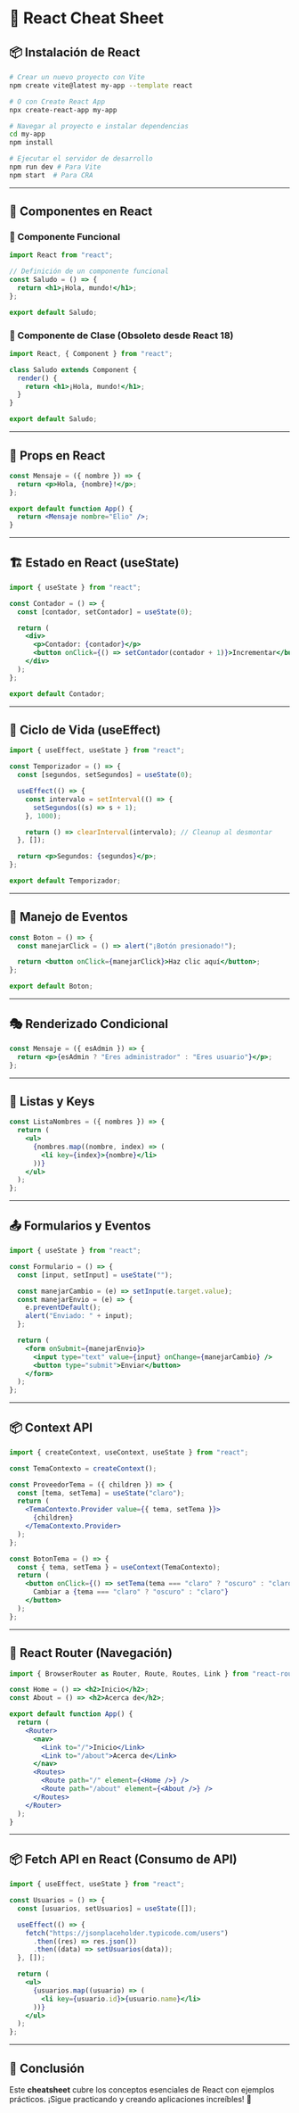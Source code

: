 # 📌 React Cheat Sheet

## 📦 Instalación de React

```bash
# Crear un nuevo proyecto con Vite
npm create vite@latest my-app --template react

# O con Create React App
npx create-react-app my-app

# Navegar al proyecto e instalar dependencias
cd my-app
npm install

# Ejecutar el servidor de desarrollo
npm run dev # Para Vite
npm start  # Para CRA
```

---

## 🌱 Componentes en React

### 🔹 Componente Funcional

```jsx
import React from "react";

// Definición de un componente funcional
const Saludo = () => {
  return <h1>¡Hola, mundo!</h1>;
};

export default Saludo;
```

### 🔹 Componente de Clase (Obsoleto desde React 18)

```jsx
import React, { Component } from "react";

class Saludo extends Component {
  render() {
    return <h1>¡Hola, mundo!</h1>;
  }
}

export default Saludo;
```

---

## 🎯 Props en React

```jsx
const Mensaje = ({ nombre }) => {
  return <p>Hola, {nombre}!</p>;
};

export default function App() {
  return <Mensaje nombre="Elio" />;
}
```

---

## 🏗️ Estado en React (useState)

```jsx
import { useState } from "react";

const Contador = () => {
  const [contador, setContador] = useState(0);

  return (
    <div>
      <p>Contador: {contador}</p>
      <button onClick={() => setContador(contador + 1)}>Incrementar</button>
    </div>
  );
};

export default Contador;
```

---

## 🔄 Ciclo de Vida (useEffect)

```jsx
import { useEffect, useState } from "react";

const Temporizador = () => {
  const [segundos, setSegundos] = useState(0);

  useEffect(() => {
    const intervalo = setInterval(() => {
      setSegundos((s) => s + 1);
    }, 1000);

    return () => clearInterval(intervalo); // Cleanup al desmontar
  }, []);

  return <p>Segundos: {segundos}</p>;
};

export default Temporizador;
```

---

## 🔗 Manejo de Eventos

```jsx
const Boton = () => {
  const manejarClick = () => alert("¡Botón presionado!");

  return <button onClick={manejarClick}>Haz clic aquí</button>;
};

export default Boton;
```

---

## 🎭 Renderizado Condicional

```jsx
const Mensaje = ({ esAdmin }) => {
  return <p>{esAdmin ? "Eres administrador" : "Eres usuario"}</p>;
};
```

---

## 🔄 Listas y Keys

```jsx
const ListaNombres = ({ nombres }) => {
  return (
    <ul>
      {nombres.map((nombre, index) => (
        <li key={index}>{nombre}</li>
      ))}
    </ul>
  );
};
```

---

## 📤 Formularios y Eventos

```jsx
import { useState } from "react";

const Formulario = () => {
  const [input, setInput] = useState("");

  const manejarCambio = (e) => setInput(e.target.value);
  const manejarEnvio = (e) => {
    e.preventDefault();
    alert("Enviado: " + input);
  };

  return (
    <form onSubmit={manejarEnvio}>
      <input type="text" value={input} onChange={manejarCambio} />
      <button type="submit">Enviar</button>
    </form>
  );
};
```

---

## 📦 Context API

```jsx
import { createContext, useContext, useState } from "react";

const TemaContexto = createContext();

const ProveedorTema = ({ children }) => {
  const [tema, setTema] = useState("claro");
  return (
    <TemaContexto.Provider value={{ tema, setTema }}>
      {children}
    </TemaContexto.Provider>
  );
};

const BotonTema = () => {
  const { tema, setTema } = useContext(TemaContexto);
  return (
    <button onClick={() => setTema(tema === "claro" ? "oscuro" : "claro")}>
      Cambiar a {tema === "claro" ? "oscuro" : "claro"}
    </button>
  );
};
```

---

## 🚦 React Router (Navegación)

```jsx
import { BrowserRouter as Router, Route, Routes, Link } from "react-router-dom";

const Home = () => <h2>Inicio</h2>;
const About = () => <h2>Acerca de</h2>;

export default function App() {
  return (
    <Router>
      <nav>
        <Link to="/">Inicio</Link>
        <Link to="/about">Acerca de</Link>
      </nav>
      <Routes>
        <Route path="/" element={<Home />} />
        <Route path="/about" element={<About />} />
      </Routes>
    </Router>
  );
}
```

---

## 📦 Fetch API en React (Consumo de API)

```jsx
import { useEffect, useState } from "react";

const Usuarios = () => {
  const [usuarios, setUsuarios] = useState([]);

  useEffect(() => {
    fetch("https://jsonplaceholder.typicode.com/users")
      .then((res) => res.json())
      .then((data) => setUsuarios(data));
  }, []);

  return (
    <ul>
      {usuarios.map((usuario) => (
        <li key={usuario.id}>{usuario.name}</li>
      ))}
    </ul>
  );
};
```

---

## 🏁 Conclusión
Este **cheatsheet** cubre los conceptos esenciales de React con ejemplos prácticos. ¡Sigue practicando y creando aplicaciones increíbles! 🚀
